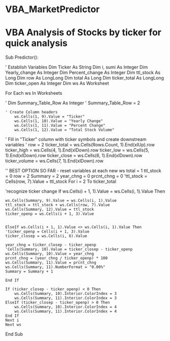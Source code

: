# VBA_MarketPredictor
# VBA Analysis of Stocks by ticker for quick analysis 


Sub Predictor():

' Establish Variables
    Dim Ticker As String
    Dim i, sumi As Integer
    Dim Yearly_change As Integer
    Dim Percent_change As Integer
    Dim ttl_stock As Long
    Dim row As LongLong
    Dim total As Long
    Dim ticker_total As LongLong
    Dim ticker_open As Integer
    Dim ws As Worksheet
    
For Each ws In Worksheets

  '  Dim Summary_Table_Row As Integer
'  Summary_Table_Row = 2
    
    ' Create Column headers
        ws.Cells(1, 9).Value = "Ticker"
        ws.Cells(1, 10).Value = "Yearly Change"
        ws.Cells(1, 11).Value = "Percent Change"
        ws.Cells(1, 12).Value = "Total Stock Volume"

' Fill in "Ticker" column with ticker symbols and create downstream variables
' row = 2
ticker_total = ws.Cells(Rows.Count, 1).End(xlUp).row
ticker_high = ws.Cells(4, 1).End(xlDown).row
ticker_low = ws.Cells(5, 1).End(xlDown).row
ticker_close = ws.Cells(6, 1).End(xlDown).row
ticker_volume = ws.Cells(7, 1).End(xlDown).row



'' BEST OPTION SO FAR - reset variables at each new ws
total = 1
ttl_stock = 0
row = 2
Summary = 2
year_chng = 0
prcnt_chng = 0
'ttl_stock = Cells(row, 7).Value + ttl_stock
For i = 2 To ticker_total
        
'recognize ticker change
    If ws.Cells(i + 1, 1).Value = ws.Cells(i, 1).Value Then
    
    ws.Cells(Summary, 9).Value = ws.Cells(i, 1).Value
    ttl_stock = ttl_stock + ws.Cells(row, 7).Value
    ws.Cells(Summary, 12).Value = ttl_stock
    ticker_openp = ws.Cells(i + 1, 3).Value
    

    ElseIf ws.Cells(i + 1, 1).Value <> ws.Cells(i, 1).Value Then
    'ticker_openp = Cells(i + 1, 3).Value
    ticker_closep = ws.Cells(i, 6).Value

    year_chng = ticker_closep - ticker_openp
    'Cells(Summary, 10).Value = ticker_closep - ticker_openp
    ws.Cells(Summary, 10).Value = year_chng
    prcnt_chng = (year_chng / ticker_openp) * 100
    ws.Cells(Summary, 11).Value = prcnt_chng
    ws.Cells(Summary, 11).NumberFormat = "0.00%"
    Summary = Summary + 1

    End If

    If (ticker_closep - ticker_openp) < 0 Then
        ws.Cells(Summary, 10).Interior.ColorIndex = 3
        ws.Cells(Summary, 11).Interior.ColorIndex = 3
    ElseIf (ticker_closep - ticker_openp) > 0 Then
        ws.Cells(Summary, 10).Interior.ColorIndex = 4
        ws.Cells(Summary, 11).Interior.ColorIndex = 4
    End If
    Next i
    Next ws
    
End Sub

